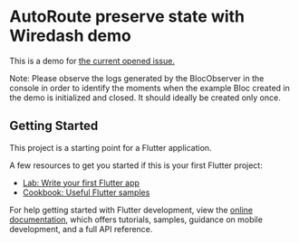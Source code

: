 # AutoRoute preserve state with Wiredash demo

This is a demo
for [the current opened issue.](https://github.com/Milad-Akarie/auto_route_library/issues/1685)

Note: Please observe the logs generated by the BlocObserver in the console in order to identify the
moments when the example Bloc created in the demo is initialized and closed. It should ideally be
created only once.

## Getting Started

This project is a starting point for a Flutter application.

A few resources to get you started if this is your first Flutter project:

- [Lab: Write your first Flutter app](https://docs.flutter.dev/get-started/codelab)
- [Cookbook: Useful Flutter samples](https://docs.flutter.dev/cookbook)

For help getting started with Flutter development, view the
[online documentation](https://docs.flutter.dev/), which offers tutorials,
samples, guidance on mobile development, and a full API reference.

